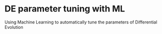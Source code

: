 # DE parameter tuning with ML
Using Machine Learning to automatically tune the parameters of Differential Evolution
